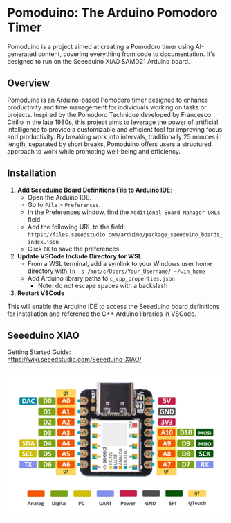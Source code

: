 # Pomoduino: The Arduino Pomodoro Timer

Pomoduino is a project aimed at creating a Pomodoro timer using AI-generated content, covering everything from code to documentation. It's designed to run on the Seeeduino XIAO SAMD21 Arduino board.

## Overview

Pomoduino is an Arduino-based Pomodoro timer designed to enhance productivity and time management for individuals working on tasks or projects. Inspired by the Pomodoro Technique developed by Francesco Cirillo in the late 1980s, this project aims to leverage the power of artificial intelligence to provide a customizable and efficient tool for improving focus and productivity. By breaking work into intervals, traditionally 25 minutes in length, separated by short breaks, Pomoduino offers users a structured approach to work while promoting well-being and efficiency.

## Installation

1. **Add Seeeduino Board Definitions File to Arduino IDE**:
   - Open the Arduino IDE.
   - Go to `File` > `Preferences`.
   - In the Preferences window, find the `Additional Board Manager URLs` field.
   - Add the following URL to the field: `https://files.seeedstudio.com/arduino/package_seeeduino_boards_index.json`
   - Click `OK` to save the preferences.
1. **Update VSCode Include Directory for WSL**
   - From a WSL terminal, add a symlink to your Windows user home directory with `ln -s /mnt/c/Users/Your_Username/ ~/win_home`
   - Add Arduino library paths to `c_cpp_properties.json`
      - Note: do not escape spaces with a backslash
1. **Restart VSCode**

This will enable the Arduino IDE to access the Seeeduino board definitions for installation and reference the C++ Arduino libraries in VSCode.

## Seeeduino XIAO

Getting Started Guide:  
https://wiki.seeedstudio.com/Seeeduino-XIAO/

![Seeeduino XIAO Pinouts](./resources/Seeeduino-XIAO-pinout-1.jpg)
